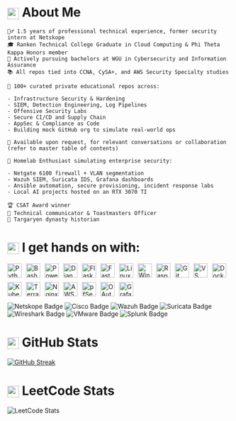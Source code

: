 # <img src="https://www.gstatic.com/android/keyboard/emojikitchen/20240530/u1f409/u1f409_u1f525.png?fbx" width="26" height="26" style="vertical-align: middle;" alt="red dragon"/> About Me

```
👷‍♂️ 1.5 years of professional technical experience, former security intern at Netskope
🎓 Ranken Technical College Graduate in Cloud Computing & Phi Theta Kappa Honors member
🦉 Actively pursuing bachelors at WGU in Cybersecurity and Information Assurance
📚 All repos tied into CCNA, CySA+, and AWS Security Specialty studies

🔐 100+ curated private educational repos across:

- Infrastructure Security & Hardening
- SIEM, Detection Engineering, Log Pipelines
- Offensive Security Labs
- Secure CI/CD and Supply Chain
- AppSec & Compliance as Code
- Building mock GitHub org to simulate real-world ops

📂 Available upon request, for relevant conversations or collaboration (refer to master table of contents)

🧱 Homelab Enthusiast simulating enterprise security:

- Netgate 6100 firewall + VLAN segmentation
- Wazuh SIEM, Suricata IDS, Grafana dashboards
- Ansible automation, secure provisioning, incident response labs
- Local AI projects hosted on an RTX 3070 TI

🏆 CSAT Award winner 
🎤 Technical communicator & Toastmasters Officer  
📜 Targaryen dynasty historian
```

# <img src="https://www.gstatic.com/android/keyboard/emojikitchen/20240530/u1f4bb/u1f4bb_u1f30c.png?fbx" width="26" height="26" style="vertical-align: middle;" alt="magic laptop"/> I get hands on with:

<p style="display: flex; flex-wrap: wrap; align-items: center; gap: 10px;">

  <img src="https://cdn.jsdelivr.net/gh/devicons/devicon@latest/icons/python/python-original.svg" alt="Python Icon" style="height: 32px; width: auto; max-width: 100px;">
  <img src="https://cdn.jsdelivr.net/gh/devicons/devicon@latest/icons/bash/bash-original.svg" alt="Bash Icon" style="height: 32px; width: auto; max-width: 100px;">
  <img src="https://cdn.jsdelivr.net/gh/devicons/devicon@latest/icons/powershell/powershell-original.svg" alt="PowerShell Icon" style="height: 32px; width: auto; max-width: 100px;">
  <img src="https://cdn.jsdelivr.net/gh/devicons/devicon@latest/icons/django/django-plain.svg" alt="Django Icon" style="height: 32px; width: auto; max-width: 100px;">
  <img src="https://cdn.jsdelivr.net/gh/devicons/devicon@latest/icons/flask/flask-original.svg" alt="Flask Icon" style="height: 32px; width: auto; max-width: 100px;">
  <img src="https://cdn.jsdelivr.net/gh/devicons/devicon@latest/icons/fastapi/fastapi-original.svg" alt="FastAPI Icon" style="height: 32px; width: auto; max-width: 100px;">
  <img src="https://cdn.jsdelivr.net/gh/devicons/devicon@latest/icons/linux/linux-original.svg" alt="Linux Icon" style="height: 32px; width: auto; max-width: 100px;">
  <img src="https://cdn.jsdelivr.net/gh/devicons/devicon@latest/icons/windows11/windows11-original-wordmark.svg" alt="Windows 11 Icon" style="height: 32px; width: auto; max-width: 100px;">
  <img src="https://cdn.jsdelivr.net/gh/devicons/devicon@latest/icons/raspberrypi/raspberrypi-original.svg" alt="Raspberry Pi Icon" style="height: 32px; width: auto; max-width: 100px;">
  <img src="https://cdn.jsdelivr.net/gh/devicons/devicon@latest/icons/git/git-original.svg" alt="Git Icon" style="height: 32px; width: auto; max-width: 100px;">
  <img src="https://cdn.jsdelivr.net/gh/devicons/devicon@latest/icons/vscode/vscode-original.svg" alt="VS Code Icon" style="height: 32px; width: auto; max-width: 100px;">
  <img src="https://cdn.jsdelivr.net/gh/devicons/devicon@latest/icons/docker/docker-original-wordmark.svg" alt="Docker Icon" style="height: 32px; width: auto; max-width: 100px;">
  <img src="https://cdn.jsdelivr.net/gh/devicons/devicon@latest/icons/kubernetes/kubernetes-original.svg" alt="Kubernetes Icon" style="height: 32px; width: auto; max-width: 100px;">
  <img src="https://cdn.jsdelivr.net/gh/devicons/devicon@latest/icons/terraform/terraform-original.svg" alt="Terraform Icon" style="height: 32px; width: auto; max-width: 100px;">
  <img src="https://cdn.jsdelivr.net/gh/devicons/devicon@latest/icons/nginx/nginx-original.svg" alt="Nginx Icon" style="height: 32px; width: auto; max-width: 100px;">
  <img src="https://cdn.jsdelivr.net/gh/devicons/devicon@latest/icons/amazonwebservices/amazonwebservices-original-wordmark.svg" alt="AWS Icon" style="height: 32px; width: auto; max-width: 100px;">
  <img src="https://cdn.jsdelivr.net/gh/devicons/devicon@latest/icons/pfsense/pfsense-original.svg" alt="pfSense Icon" style="height: 32px; width: auto; max-width: 100px;">
  <img src="https://cdn.jsdelivr.net/gh/devicons/devicon@latest/icons/oauth/oauth-original.svg" alt="OAuth Icon" style="height: 32px; width: auto; max-width: 100px;">
  <img src="https://cdn.jsdelivr.net/gh/devicons/devicon@latest/icons/grafana/grafana-original-wordmark.svg" alt="Grafana Icon" style="height: 32px; width: auto; max-width: 100px;">

</p>

<img src="https://img.shields.io/badge/Netskope-SASE%20Firewall-orange?style=flat-square" alt="Netskope Badge" /> <img src="https://img.shields.io/badge/Cisco-Network%20Security-0c76e2?style=flat-square" alt="Cisco Badge" /> <img src="https://img.shields.io/badge/Wazuh-SIEM%20+%20XDR-005f99?style=flat-square" alt="Wazuh Badge" /> <img src="https://img.shields.io/badge/Suricata-Intrusion%20Detection-orange?style=flat-square" alt="Suricata Badge" /> <img src="https://img.shields.io/badge/Wireshark-Network%20Analyzer-0e6ba8?style=flat-square" alt="Wireshark Badge" /> <img src="https://img.shields.io/badge/VMware-Virtualization-607078?style=flat-square" alt="VMware Badge" /> <img src="https://img.shields.io/badge/Splunk-%20Monitoring-ffc0cb?style=flat-square" alt="Splunk Badge" />

# <img src="https://www.gstatic.com/android/keyboard/emojikitchen/20231113/u1f4a1/u1f4a1_u1f451.png?fbx" width="26" height="26" style="vertical-align: middle;" alt="visionary idea emoji"/> GitHub Stats
<a href="https://git.io/streak-stats"> <img src="https://streak-stats.demolab.com?user=wehr-to&theme=blood-dark&border_radius=5" alt="GitHub Streak" /></a> 

# <img src="https://www.gstatic.com/android/keyboard/emojikitchen/20220506/u1f52e/u1f52e_u1fa90.png?fbx" width="26" height="26" style="vertical-align: middle;" alt="crystal ball with trans flag"/> LeetCode Stats
![LeetCode Stats](https://leetcard.jacoblin.cool/wehrto?theme=catppuccinMocha&font=Noto%20Sans%20Limbu)


